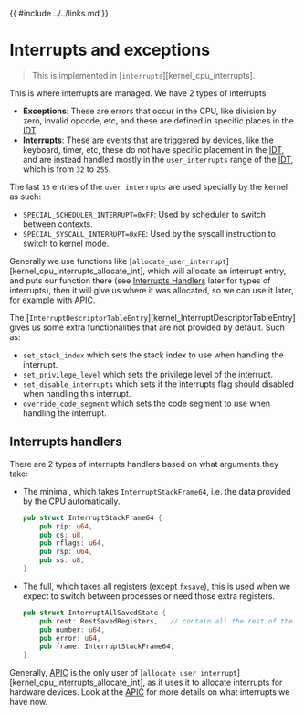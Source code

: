 {{ #include ../../links.md }}

# Interrupts and exceptions

> This is implemented in [`interrupts`][kernel_cpu_interrupts].

This is where interrupts are managed. We have 2 types of interrupts.

- **Exceptions**: These are errors that occur in the CPU, like division by zero, invalid opcode, etc, and these are
defined in specific places in the [IDT].
- **Interrupts**: These are events that are triggered by devices, like the keyboard, timer, etc,
these do not have specific placement in the [IDT], and are instead handled mostly in the `user_interrupts` range
of the [IDT], which is from `32` to `255`.

The last `16` entries of the `user interrupts` are used specially by the kernel as such:

- `SPECIAL_SCHEDULER_INTERRUPT=0xFF`: Used by scheduler to switch between contexts.
- `SPECIAL_SYSCALL_INTERRUPT=0xFE`: Used by the syscall instruction to switch to kernel mode.

Generally we use functions like [`allocate_user_interrupt`][kernel_cpu_interrupts_allocate_int], which will allocate
an interrupt entry, and puts our function there (see [Interrupts Handlers](#interrupts-handlers) later for types of interrupts), then it will give us where it was allocated, so we can use it later, for example with [APIC](./apic.md).

The [`InterruptDescriptorTableEntry`][kernel_InterruptDescriptorTableEntry] gives us some extra functionalities that
are not provided by default. Such as:
- `set_stack_index` which sets the stack index to use when handling the interrupt.
- `set_privilege_level` which sets the privilege level of the interrupt.
- `set_disable_interrupts` which sets if the interrupts flag should disabled when handling this interrupt.
- `override_code_segment` which sets the code segment to use when handling the interrupt.

## Interrupts handlers

There are 2 types of interrupts handlers based on what arguments they take:
- The minimal, which takes `InterruptStackFrame64`, i.e. the data provided by the CPU automatically.
    ```rust
    pub struct InterruptStackFrame64 {
        pub rip: u64,
        pub cs: u8,
        pub rflags: u64,
        pub rsp: u64,
        pub ss: u8,
    }
    ```
- The full, which takes all registers (except `fxsave`), this is used when we expect to switch between processes or need
those extra registers.
    ```rust
    pub struct InterruptAllSavedState {
        pub rest: RestSavedRegisters,   // contain all the rest of the registers
        pub number: u64,
        pub error: u64,
        pub frame: InterruptStackFrame64,
    }
    ```

Generally, [APIC](./apic.md) is the only user of [`allocate_user_interrupt`][kernel_cpu_interrupts_allocate_int], as it
uses it to allocate interrupts for hardware devices. Look at the [APIC](./apic.md) for more details on what interrupts
we have now.

[IDT]: https://wiki.osdev.org/Interrupt_Descriptor_Table
